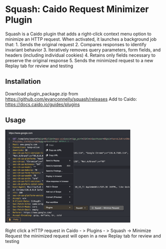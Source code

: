 # Squash: Caido Request Minimizer Plugin

Squash is a Caido plugin that adds a right-click context menu option to minimize an HTTP request. When activated, it launches a background job that:
	1.	Sends the original request
	2.	Compares responses to identify invariant behavior
	3.	Iteratively removes query parameters, form fields, and headers (including individual cookies)
	4.	Retains only fields necessary to preserve the original response
	5.	Sends the minimized request to a new Replay tab for review and testing

## Installation
Download plugin_package.zip from https://github.com/evanconnelly/squash/releases
Add to Caido: https://docs.caido.io/guides/plugins

## Usage
<img src="/assets/menu.png" alt="Menu Image" width="400">

Right click a HTTP request in Caido - > Plugins - > Squash -> Minimize Request
the minimized request will open in a new Replay tab for review and testing
